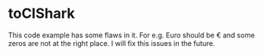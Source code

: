 # toCIShark

This code example has some flaws in it. For e.g. Euro should be € and some zeros are not at the right place.
I will fix this issues in the future.
